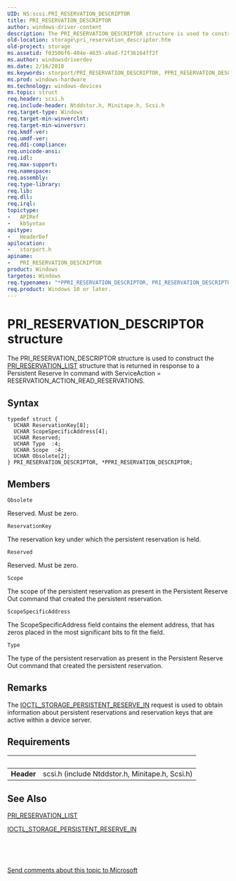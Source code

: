 ```yaml
---
UID: NS:scsi.PRI_RESERVATION_DESCRIPTOR
title: PRI_RESERVATION_DESCRIPTOR
author: windows-driver-content
description: The PRI_RESERVATION_DESCRIPTOR structure is used to construct the PRI_RESERVATION_LIST structure that is returned in response to a Persistent Reserve In command with ServiceAction = RESERVATION_ACTION_READ_RESERVATIONS.
old-location: storage\pri_reservation_descriptor.htm
old-project: storage
ms.assetid: f03506f6-404e-4635-a9ad-f2f36164ff2f
ms.author: windowsdriverdev
ms.date: 2/16/2018
ms.keywords: storport/PRI_RESERVATION_DESCRIPTOR, PPRI_RESERVATION_DESCRIPTOR structure pointer [Storage Devices], structs-general_96e112cc-0cf3-442d-bb3a-7bcad8a95220.xml, PRI_RESERVATION_DESCRIPTOR structure [Storage Devices], PRI_RESERVATION_DESCRIPTOR, storage.pri_reservation_descriptor, PPRI_RESERVATION_DESCRIPTOR, storport/PPRI_RESERVATION_DESCRIPTOR, *PPRI_RESERVATION_DESCRIPTOR
ms.prod: windows-hardware
ms.technology: windows-devices
ms.topic: struct
req.header: scsi.h
req.include-header: Ntddstor.h, Minitape.h, Scsi.h
req.target-type: Windows
req.target-min-winverclnt: 
req.target-min-winversvr: 
req.kmdf-ver: 
req.umdf-ver: 
req.ddi-compliance: 
req.unicode-ansi: 
req.idl: 
req.max-support: 
req.namespace: 
req.assembly: 
req.type-library: 
req.lib: 
req.dll: 
req.irql: 
topictype:
-	APIRef
-	kbSyntax
apitype:
-	HeaderDef
apilocation:
-	storport.h
apiname:
-	PRI_RESERVATION_DESCRIPTOR
product: Windows
targetos: Windows
req.typenames: "*PPRI_RESERVATION_DESCRIPTOR, PRI_RESERVATION_DESCRIPTOR"
req.product: Windows 10 or later.
---
```


# PRI_RESERVATION_DESCRIPTOR structure
The PRI_RESERVATION_DESCRIPTOR structure is used to construct the <a href="..\storport\ns-storport-pri_reservation_list.md">PRI_RESERVATION_LIST</a> structure that is returned in response to a Persistent Reserve In command with ServiceAction = RESERVATION_ACTION_READ_RESERVATIONS.

## Syntax
````
typedef struct {
  UCHAR ReservationKey[8];
  UCHAR ScopeSpecificAddress[4];
  UCHAR Reserved;
  UCHAR Type  :4;
  UCHAR Scope  :4;
  UCHAR Obsolete[2];
} PRI_RESERVATION_DESCRIPTOR, *PPRI_RESERVATION_DESCRIPTOR;
````

## Members


`Obsolete`

Reserved. Must be zero.

`ReservationKey`

The reservation key under which the persistent reservation is held.

`Reserved`

Reserved. Must be zero.

`Scope`

The scope of the persistent reservation as present in the Persistent Reserve Out command that created the persistent reservation.

`ScopeSpecificAddress`

The ScopeSpecificAddress field contains the element address, that has zeros placed in the most significant bits to fit the field.

`Type`

The type of the persistent reservation as present in the Persistent Reserve Out command that created the persistent reservation.

## Remarks
The <a href="..\ntddstor\ni-ntddstor-ioctl_storage_persistent_reserve_in.md">IOCTL_STORAGE_PERSISTENT_RESERVE_IN</a> request is used to obtain information about persistent reservations and reservation keys that are active within a device server.

## Requirements
| &nbsp; | &nbsp; |
| ---- |:---- |
| **Header** | scsi.h (include Ntddstor.h, Minitape.h, Scsi.h) |

## See Also

<a href="..\storport\ns-storport-pri_reservation_list.md">PRI_RESERVATION_LIST</a>



<a href="..\ntddstor\ni-ntddstor-ioctl_storage_persistent_reserve_in.md">IOCTL_STORAGE_PERSISTENT_RESERVE_IN</a>



 

 

<a href="mailto:wsddocfb@microsoft.com?subject=Documentation%20feedback [storage\storage]:%20PRI_RESERVATION_DESCRIPTOR structure%20 RELEASE:%20(2/16/2018)&amp;body=%0A%0APRIVACY STATEMENT%0A%0AWe use your feedback to improve the documentation. We don't use your email address for any other purpose, and we'll remove your email address from our system after the issue that you're reporting is fixed. While we're working to fix this issue, we might send you an email message to ask for more info. Later, we might also send you an email message to let you know that we've addressed your feedback.%0A%0AFor more info about Microsoft's privacy policy, see http://privacy.microsoft.com/en-us/default.aspx." title="Send comments about this topic to Microsoft">Send comments about this topic to Microsoft</a>